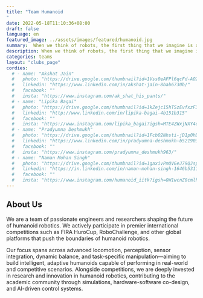 ```yaml
---
title: "Team Humanoid
"
date: 2022-05-18T11:10:36+08:00
draft: false
language: en
featured_image: ../assets/images/featured/humanoid.jpg
summary:  When we think of robots, the first thing that we imagine is a picture of “C3PO” or “Chitti”, both exemplar symbols of the pop culture and more importantly, astonishingly awesome Humanoids! We at Team Humanoid are a group of enthusiastic students who are working towards developing a fully functional Humanoid robot of our own. 
description: When we think of robots, the first thing that we imagine is a picture of “C3PO” or “Chitti”, both exemplar symbols of the pop culture and more importantly, astonishingly awesome Humanoids! We at Team Humanoid are a group of enthusiastic students who are working towards developing a fully functional Humanoid robot of our own. 
categories: teams
layout: "clubs_page"
cordies:
  # - name: "Akshat Jain"
  #   photo: "https://drive.google.com/thumbnail?id=1Vss0eAFPl6qcFd-AO2IV4TdDcvPrUzye&sz=w1000"
  #   linkedin: "https://www.linkedin.com/in/akshat-jain-8bab6730b/"
  #   facebook: ""
  #   insta: "https://www.instagram.com/ak_shat_his_pants/"
  # - name: "Lipika Bagai"
  #   photo: "https://drive.google.com/thumbnail?id=1kZejc15hTSzEvfxzF3-kmFzYdsKNUmoH&sz=w1000"
  #   linkedin: "http://www.linkedin.com/in/lipika-bagai-4b151b315"
  #   facebook: ""
  #   insta: "https://www.instagram.com/lipika_bagai?igsh=MTE4ZWxjNXY4eXBiZA=="
  # - name: "Pradyumna Deshmukh"
  #   photo: "https://drive.google.com/thumbnail?id=1FcbO2Nhsti-jD1p0hDJT_oufZq32a1G4&sz=w1000"
  #   linkedin: "https://www.linkedin.com/in/pradyumna-deshmukh-b52190320/"
  #   facebook: ""
  #   insta: "https://www.instagram.com/pradyumna_deshmukh963/"
  # - name: "Naman Mohan Singh"
  #   photo: "https://drive.google.com/thumbnail?id=1gaxivPmQVGeJ79QJspiA9SFK33IvpAPJ&sz=w1000"
  #   linkedin: "https://in.linkedin.com/in/naman-mohan-singh-1646b5311"
  #   facebook: ""
  #   insta: "https://www.instagram.com/humanoid_iitk?igsh=OW1wcnZ0cmlhYXdw"
---
```

## About Us
We are a team of passionate engineers and researchers shaping the future of humanoid robotics. We actively participate in premier international competitions such as FIRA HuroCup, RoboChallenge, and other global platforms that push the boundaries of humanoid robotics.

Our focus spans across advanced locomotion, perception, sensor integration, dynamic balance, and task-specific manipulation—aiming to build intelligent, adaptive humanoids capable of performing in real-world and competitive scenarios. Alongside competitions, we are deeply invested in research and innovation in humanoid robotics, contributing to the academic community through simulations, hardware-software co-design, and AI-driven control systems.

